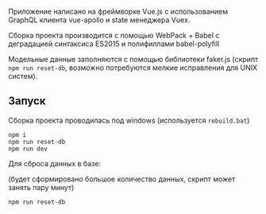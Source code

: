 Приложение написано на фреймворке Vue.js с использованием GraphQL клиента vue-apollo и state менеджера Vuex.

Сборка проекта производится с помощью WebPack + Babel с деградацией синтаксиса ES2015 и полифиллами babel-polyfill

Модельные данные заполняются с помощью библиотеки faker.js (скрипт `npm run reset-db`, возможно потребуются мелкие исправления для UNIX систем). 

## Запуск
Сборка проекта проводилась под windows (используется `rebuild.bat`)
```
npm i
npm run reset-db
npm run dev
```

Для сброса данных в базе:

(будет сформировано большое количество данных, скрипт может занять пару минут)
```
npm run reset-db
```
